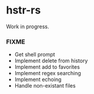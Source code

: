 # hstr-rs

Work in progress.

### FIXME

- Get shell prompt
- Implement delete from history
- Implement add to favorites
- Implement regex searching
- Implement echoing
- Handle non-existant files

